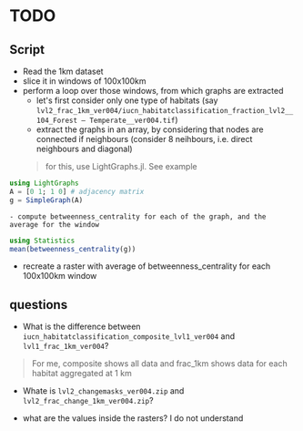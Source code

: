 # TODO

## Script
- Read the 1km dataset
- slice it in windows of 100x100km
- perform a loop over those windows, from which graphs are extracted
    - let's first consider only one type of habitats (say `lvl2_frac_1km_ver004/iucn_habitatclassification_fraction_lvl2__104_Forest – Temperate__ver004.tif`)
    - extract the graphs in an array, by considering that nodes are connected if neighbours (consider 8 neihbours, i.e. direct neighbours and diagonal)
    > for this, use LightGraphs.jl. See example
```julia
using LightGraphs
A = [0 1; 1 0] # adjacency matrix
g = SimpleGraph(A)
```
    - compute betweenness_centrality for each of the graph, and the average for the window
```julia
using Statistics
mean(betweenness_centrality(g))
```
- recreate a raster with average of betweenness_centrality for each 100x100km window



## questions
- What is the difference between `iucn_habitatclassification_composite_lvl1_ver004` and `lvl1_frac_1km_ver004`?
> For me, composite shows all data and frac_1km shows data for each habitat aggregated at 1 km

- Whate is `lvl2_changemasks_ver004.zip` and `lvl2_frac_change_1km_ver004.zip`?


- what are the values inside the rasters? I do not understand

